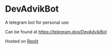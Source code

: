 # DevAdvikBot
A telegram bot for personal use

Can be found at https://telegram.dog/DevAdvikBot

Hosted on [Replit](repl.it)
